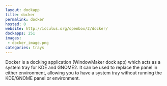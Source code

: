 ```yaml
---
layout: dockapp
title: docker
permalink: docker
hosted: 0
website: http://icculus.org/openbox/2/docker/
dockapps: 251
images:
 - docker_image.png
categories: trays
---
```

Docker is a docking application (WindowMaker dock app) which acts as a system
tray for KDE and GNOME2. It can be used to replace the panel in either
environment, allowing you to have a system tray without running the KDE/GNOME
panel or environment.
